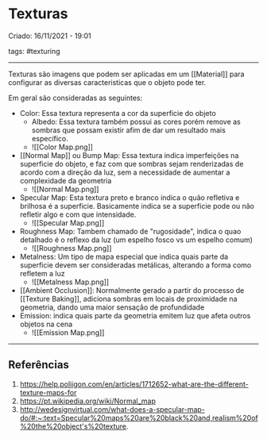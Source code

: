 # Texturas
Criado: 16/11/2021 - 19:01

tags: #texturing 

---

Texturas são imagens que podem ser aplicadas em um [[Material]] para configurar as diversas caracteristicas que o objeto pode ter.

Em geral são consideradas as seguintes:
- Color: Essa textura representa a cor da superficie do objeto
	- Albedo: Essa textura também possui as cores porém remove as sombras que possam existir afim de dar um resultado mais específico.
	- ![[Color Map.png]]
- [[Normal Map]] ou Bump Map: Essa textura indica imperfeições na superficie do objeto, e faz com que sombras sejam renderizadas de acordo com a direção da luz, sem a necessidade de aumentar a complexidade da geometria
	- ![[Normal Map.png]]
- Specular Map: Esta textura preto e branco indica o quão refletiva e brilhosa é a superficie. Basicamente indica se a superficie pode ou não refletir algo e com que intensidade.
	- ![[Specular Map.png]]
- Roughness Map: Tambem chamado de "rugosidade", indica o quao detalhado é o reflexo da luz (um espelho fosco vs um espelho comum)
	- ![[Roughness Map.png]]
- Metalness: Um tipo de mapa especial que indica quais parte da superficie devem ser consideradas metálicas, alterando a forma como refletem a luz
	- ![[Metalness Map.png]]
- [[Ambient Occlusion]]: Normalmente gerado a partir do processo de [[Texture Baking]], adiciona sombras em locais de proximidade na geometria, dando uma maior sensação de profundidade
- Emission: indica quais parte da geometria emitem luz que afeta outros objetos na cena
	- ![[Emission Map.png]]

---
## Referências
1. https://help.poliigon.com/en/articles/1712652-what-are-the-different-texture-maps-for
2. https://pt.wikipedia.org/wiki/Normal_map
3. http://wedesignvirtual.com/what-does-a-specular-map-do/#:~:text=Specular%20maps%20are%20black%20and,realism%20of%20the%20object's%20texture.